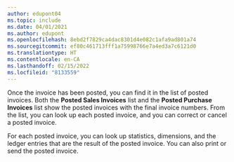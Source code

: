 ```yaml
---
author: edupont04
ms.topic: include
ms.date: 04/01/2021
ms.author: edupont
ms.openlocfilehash: 8ebd2f7829ca4dac8301d4e082c1afa9ad801a74
ms.sourcegitcommit: ef80c461713fff1a75998766e7a4ed3a7c6121d0
ms.translationtype: HT
ms.contentlocale: en-CA
ms.lasthandoff: 02/15/2022
ms.locfileid: "8133559"
---
```

Once the invoice has been posted, you can find it in the list of posted invoices. Both the **Posted Sales Invoices** list and the **Posted Purchase Invoices** list show the posted invoices with the final invoice numbers. From the list, you can look up each posted invoice, and you can correct or cancel a posted invoice.  

For each posted invoice, you can look up statistics, dimensions, and the ledger entries that are the result of the posted invoice. You can also print or send the posted invoice.  
